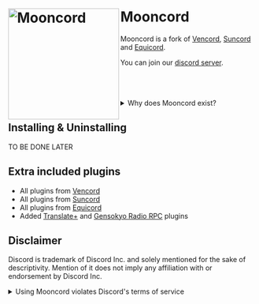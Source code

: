 # Mooncord [<img src="https://api.serversmp.xyz/upload/6696ae127036ecb33d717ada.webp" width="225" align="left" alt="Mooncord">](https://github.com/ForkPrince/Mooncord)

Mooncord is a fork of [Vencord](https://github.com/Vendicated/Vencord), [Suncord](https://github.com/verticalsync/Suncord) and [Equicord](https://github.com/Equicord/Equicord).

You can join our [discord server](https://discord.com/invite/zXnVNWjwvy).<br><br></br></br>

<details>
  <summary>Why does Mooncord exist?</summary>
  Mooncord started as a fork, adding modified plugins I made for Vencord but then I found <a href="https://github.com/verticalsync/Suncord">Suncord</a> and <a href="https://github.com/Equicord/Equicord">Equicord</a> so decided to make the ultimate fork by combining both.
</details>

## Installing & Uninstalling

TO BE DONE LATER

## Extra included plugins

- All plugins from [Vencord](https://github.com/Vendicated/Vencord)
- All plugins from [Suncord](https://github.com/verticalsync/Suncord)
- All plugins from [Equicord](https://github.com/Equicord/Equicord)
- Added [Translate+](https://github.com/ForkPrince/TranslatePlus) and [Gensokyo Radio RPC](https://github.com/ForkPrince/GensokyoRadioRPC) plugins

## Disclaimer

Discord is trademark of Discord Inc. and solely mentioned for the sake of descriptivity.
Mention of it does not imply any affiliation with or endorsement by Discord Inc.

<details>
  <summary>Using Mooncord violates Discord's terms of service</summary>
  Client modifications are against Discord’s Terms of Service.

  However, Discord is pretty indifferent about them and there are no known cases of users getting banned for using client mods! So you should generally be fine as long as you don’t use any plugins that implement abusive behaviour. But no worries, all inbuilt plugins are safe to use!

  Regardless, if your account is very important to you and it getting disabled would be a disaster for you, you should probably not use any client mods (not exclusive to Mooncord), just to be safe

  Additionally, make sure not to post screenshots with Mooncord in a server where you might get banned for it
</details>
